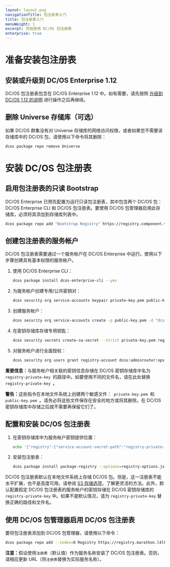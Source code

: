 ```yaml
---
layout: layout.pug
navigationTitle: 包注册表入门
title: 包注册表入门
menuWeight: 1
excerpt: 开始使用 DC/OS 包注册表
enterprise: true
---
```


# 准备安装包注册表

## 安装或升级到 DC/OS Enterprise 1.12

DC/OS 包注册表包含在 DC/OS Enterprise 1.12 中。如有需要，请先按照 [升级到 DC/OS 1.12 的说明](/cn/1.12/installing/production/upgrading/) 进行操作之后再继续。

## 删除 Universe 存储库（可选）

如果 DC/OS 群集没有对 Universe 存储库的网络访问权限，或者如果您不需要该存储库中的 DC/OS 包，请使用以下命令将其删除：

```bash
dcos package repo remove Universe
```

# 安装 DC/OS 包注册表

## 启用包注册表的只读 Bootstrap

DC/OS Enterprise 已预先配置为运行只读包注册表，其中包含两个 DC/OS 包：DC/OS Enterprise CLI 和 DC/OS 包注册表。要使用 DC/OS 包管理器启用此存储库，必须将其添加到存储库列表中。

```bash
dcos package repo add "Bootstrap Registry" https://registry.component.thisdcos.directory/repo
```

## 创建包注册表的服务帐户

DC/OS 包注册表需要通过一个服务帐户在 DC/OS Enterprise 中运行。使用以下步骤创建具有基本权限的服务帐户。

1. 使用 DC/OS Enterprise CLI：

    ```bash
    dcos package install dcos-enterprise-cli --yes
    ```

1. 为服务帐户创建专用/公共密钥对：

    ```bash
    dcos security org service-accounts keypair private-key.pem public-key.pem
    ```

1. 创建服务帐户：

    ```bash
    dcos security org service-accounts create -p public-key.pem -d "dcos_registry service account" registry-account
    ```

1. 在密钥存储库存储专用钥匙：

    ```bash
    dcos security secrets create-sa-secret --strict private-key.pem registry-account registry-private-key
    ```

1. 对服务帐户进行全面授权：

    ```bash
    dcos security org users grant registry-account dcos:adminrouter:ops:ca:rw full
    ```

<p class="message--important"><strong>重要信息：</strong>与服务帐户相关联的密钥信息存储在 DC/OS 密钥存储库中名为<code> registry-private-key </code>的路径中。如要使用不同的文件名，请在此处替换<code> registry-private-key </code>。</p>

<p class="message--warning"><strong>警告：</strong>这些指令在本地文件系统上创建两个敏感文件：<code> private-key.pem </code>和<code> public-key.pem </code>。请务必将这些文件保存在安全的地方或将其删除。在 DC/OS 密钥存储库中存储之后就不需要再保留它们了。</p>

## 配置和安装 DC/OS 包注册表

1. 在密钥存储库中为服务帐户密钥提供位置：

    ```bash
    echo '{"registry":{"service-account-secret-path":"registry-private-key"}}' > registry-options.json
    ```

1. 安装包注册表：

    ```bash
    dcos package install package-registry --options=registry-options.json --yes
    ```

DC/OS 包注册表默认在本地文件系统上存储 DC/OS 包。但是，这一注册表不能水平扩展，也不是高度可用。请参阅 [S3 存储选项](/cn/1.12/administering-clusters/repo/package-registry/operating/planning/#s3-storage-option)，了解更灵活的方法。此外，默认配置假定 DC/OS 包注册表的服务帐户的密钥存储在 DC/OS 密钥存储库的 `registry-private-key` 中。如果不是默认情况，请为 `registry-private-key` 替换正确的路径和文件名。

## 使用 DC/OS 包管理器启用 DC/OS 包注册表

要将包注册表添加到 DC/OS 包管理器，请使用以下命令：

```bash
dcos package repo add --index=0 Registry https://registry.marathon.l4lb.thisdcos.directory/repo
```

<p class="message--note"><strong>注意：</strong>假设使用<code>注册表</code>（默认值）作为服务名称安装了 DC/OS 包注册表。否则，请相应更新 URL（将<code>注册表</code>替换为实际服务名称）。</p>
